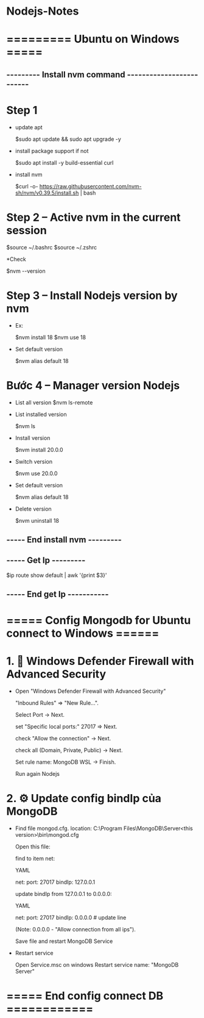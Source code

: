 # Nodejs-Notes

# ========= Ubuntu on Windows =====

## --------- Install nvm command -------------------------
# Step 1 
* update apt
  
    $sudo apt update && sudo apt upgrade -y
  
* install package support if not
  
    $sudo apt install -y build-essential curl
  
* install nvm

    $curl -o- https://raw.githubusercontent.com/nvm-sh/nvm/v0.39.5/install.sh | bash

# Step 2 – Active nvm in the current session

  $source ~/.bashrc
  $source ~/.zshrc

*Check

  $nvm --version

# Step 3 – Install Nodejs version by nvm

* Ex:

    $nvm install 18
    $nvm use 18

* Set default version

    $nvm alias default 18

# Bước 4 – Manager version Nodejs
* List all version
    $nvm ls-remote

* List installed version

    $nvm ls
  
* Install version

    $nvm install 20.0.0    

* Switch version
  
    $nvm use 20.0.0
  
* Set default version
  
    $nvm alias default 18
    
* Delete version
  
    $nvm uninstall 18

## ----- End install nvm ---------
## ----- Get Ip ---------

  $ip route show default | awk '{print $3}'

## ----- End get Ip -----------

# ===== Config Mongodb for Ubuntu connect to Windows ======
# 1. 🧱 Windows Defender Firewall with Advanced Security

* Open "Windows Defender Firewall with Advanced Security"

   "Inbound Rules" => "New Rule...".
  
    Select Port -> Next.
  
    set "Specific local ports:" 27017 => Next.
  
    check "Allow the connection" -> Next.
  
    check all (Domain, Private, Public) -> Next.
  
    Set rule name: MongoDB WSL -> Finish.
  
  Run again Nodejs

# 2. ⚙️ Update config bindIp của MongoDB
* Find file mongod.cfg. location: C:\Program Files\MongoDB\Server\<this version>\bin\mongod.cfg

  Open this file:
  
  find to item net:
  
  YAML
  
  net:
    port: 27017
    bindIp: 127.0.0.1 
  
  update bindIp from 127.0.0.1 to 0.0.0.0:
  
  YAML
  
  net:
    port: 27017
    bindIp: 0.0.0.0  # update line

  (Note: 0.0.0.0 - "Allow connection from all ips").

  Save file and restart MongoDB Service
* Restart service
  
  Open Service.msc on windows
    Restart service name: "MongoDB Server"

# ===== End config connect DB ============
